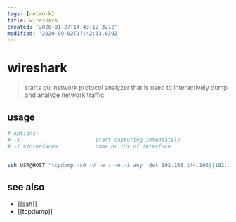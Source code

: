 ```yaml
---
tags: [network]
title: wireshark
created: '2020-01-27T14:43:12.327Z'
modified: '2020-09-02T17:42:33.039Z'
---
```


# wireshark

> starts gui network protocol analyzer that is used to interactively dump and analyze network traffic

## usage
```sh
# options:
# -k                        start capturing immediately
# -i <interface>            name or idx of interface


ssh USR@HOST "tcpdump -s0 -U -w - -n -i any 'dst 192.168.144.196||192.168.158.4 || port 53'" | wireshark -k -i -
```

## see also
- [[ssh]]
- [[tcpdump]]
